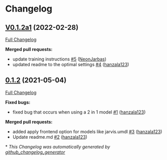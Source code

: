 # Changelog

## [V0.1.2a1](https://github.com/OpenVoiceOS/ovos-ww-plugin-snowboy/tree/V0.1.2a1) (2022-02-28)

[Full Changelog](https://github.com/OpenVoiceOS/ovos-ww-plugin-snowboy/compare/0.1.2...V0.1.2a1)

**Merged pull requests:**

- update training instructions [\#5](https://github.com/OpenVoiceOS/ovos-ww-plugin-snowboy/pull/5) ([NeonJarbas](https://github.com/NeonJarbas))
- updated readme to the optimal settings [\#4](https://github.com/OpenVoiceOS/ovos-ww-plugin-snowboy/pull/4) ([hanzala123](https://github.com/hanzala123))

## [0.1.2](https://github.com/OpenVoiceOS/ovos-ww-plugin-snowboy/tree/0.1.2) (2021-05-04)

[Full Changelog](https://github.com/OpenVoiceOS/ovos-ww-plugin-snowboy/compare/26d5d6868baeb70e0c7724d6482e1f7e4777c9b8...0.1.2)

**Fixed bugs:**

- fixed bug that occurs when using a 2 in 1 model [\#1](https://github.com/OpenVoiceOS/ovos-ww-plugin-snowboy/pull/1) ([hanzala123](https://github.com/hanzala123))

**Merged pull requests:**

- added apply frontend option for models like jarvis.umdl [\#3](https://github.com/OpenVoiceOS/ovos-ww-plugin-snowboy/pull/3) ([hanzala123](https://github.com/hanzala123))
- Update readme.md [\#2](https://github.com/OpenVoiceOS/ovos-ww-plugin-snowboy/pull/2) ([hanzala123](https://github.com/hanzala123))



\* *This Changelog was automatically generated by [github_changelog_generator](https://github.com/github-changelog-generator/github-changelog-generator)*
